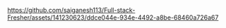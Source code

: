 

https://github.com/saiganesh113/Full-stack-Fresher/assets/141230623/ddce044e-934e-4492-a8be-68460a726a67

